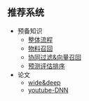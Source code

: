 ## 推荐系统
   - 预备知识
        - [整体流程](/paper/pipeline1.md)
        - [物料召回](/paper/pipeline2.md)
        - [协同过滤&向量召回](/paper/pipeline3.md)
        - [预测评估排序](/paper/pipeline4.md)
   - 论文
        - [wide&deep](/paper/wide&deep.md)
        - [youtube-DNN](/paper/youtube-DNN.md)